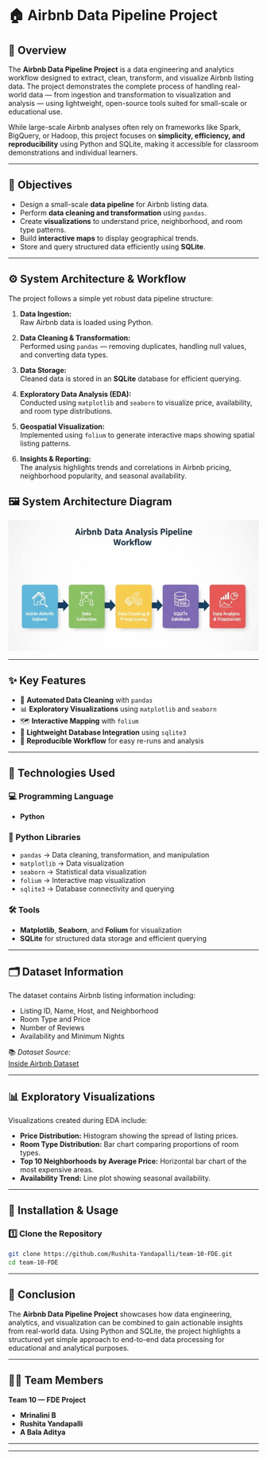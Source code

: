 # 🏠 Airbnb Data Pipeline Project

## 📄 Overview
The **Airbnb Data Pipeline Project** is a data engineering and analytics workflow designed to extract, clean, transform, and visualize Airbnb listing data. The project demonstrates the complete process of handling real-world data — from ingestion and transformation to visualization and analysis — using lightweight, open-source tools suited for small-scale or educational use.

While large-scale Airbnb analyses often rely on frameworks like Spark, BigQuery, or Hadoop, this project focuses on **simplicity, efficiency, and reproducibility** using Python and SQLite, making it accessible for classroom demonstrations and individual learners.

---

## 🎯 Objectives
- Design a small-scale **data pipeline** for Airbnb listing data.  
- Perform **data cleaning and transformation** using `pandas`.  
- Create **visualizations** to understand price, neighborhood, and room type patterns.  
- Build **interactive maps** to display geographical trends.  
- Store and query structured data efficiently using **SQLite**.  

---

## ⚙️ System Architecture & Workflow
The project follows a simple yet robust data pipeline structure:

1. **Data Ingestion:**  
   Raw Airbnb data is loaded using Python.

2. **Data Cleaning & Transformation:**  
   Performed using `pandas` — removing duplicates, handling null values, and converting data types.

3. **Data Storage:**  
   Cleaned data is stored in an **SQLite** database for efficient querying.

4. **Exploratory Data Analysis (EDA):**  
   Conducted using `matplotlib` and `seaborn` to visualize price, availability, and room type distributions.

5. **Geospatial Visualization:**  
   Implemented using `folium` to generate interactive maps showing spatial listing patterns.

6. **Insights & Reporting:**  
   The analysis highlights trends and correlations in Airbnb pricing, neighborhood popularity, and seasonal availability.

## 🖼️ System Architecture Diagram  
![System Architecture](https://github.com/Rushita-Yandapalli/team-10-FDE/blob/main/System%20architecture.jpg)

---

## ✨ Key Features
- 🧹 **Automated Data Cleaning** with `pandas`  
- 📊 **Exploratory Visualizations** using `matplotlib` and `seaborn`  
- 🗺️ **Interactive Mapping** with `folium`  
- 🧩 **Lightweight Database Integration** using `sqlite3`  
- 🔁 **Reproducible Workflow** for easy re-runs and analysis  

---

## 🧰 Technologies Used

### 💻 Programming Language
- **Python**

### 🧪 Python Libraries
- `pandas` → Data cleaning, transformation, and manipulation  
- `matplotlib` → Data visualization  
- `seaborn` → Statistical data visualization  
- `folium` → Interactive map visualization  
- `sqlite3` → Database connectivity and querying  

### 🛠️ Tools
- **Matplotlib**, **Seaborn**, and **Folium** for visualization  
- **SQLite** for structured data storage and efficient querying  

---

## 🗂️ Dataset Information
The dataset contains Airbnb listing information including:
- Listing ID, Name, Host, and Neighborhood  
- Room Type and Price  
- Number of Reviews  
- Availability and Minimum Nights  

📚 *Dataset Source:*  
[Inside Airbnb Dataset](http://insideairbnb.com/get-the-data.html)

---

## 📊 Exploratory Visualizations
Visualizations created during EDA include:
- **Price Distribution:** Histogram showing the spread of listing prices.  
- **Room Type Distribution:** Bar chart comparing proportions of room types.  
- **Top 10 Neighborhoods by Average Price:** Horizontal bar chart of the most expensive areas.  
- **Availability Trend:** Line plot showing seasonal availability.
  
---

## 🧩 Installation & Usage

### 1️⃣ Clone the Repository
```bash
git clone https://github.com/Rushita-Yandapalli/team-10-FDE.git
cd team-10-FDE
```

---

## 🏁 Conclusion
The **Airbnb Data Pipeline Project** showcases how data engineering, analytics, and visualization can be combined to gain actionable insights from real-world data. Using Python and SQLite, the project highlights a structured yet simple approach to end-to-end data processing for educational and analytical purposes.

---

## 👩‍💻 Team Members
**Team 10 — FDE Project**

- **Mrinalini B**  
- **Rushita Yandapalli**  
- **A Bala Aditya**

---

---
